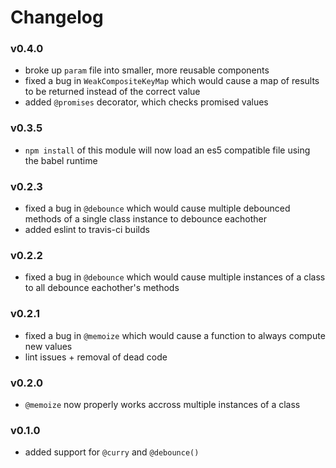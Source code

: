 # Changelog

### v0.4.0
- broke up `param` file into smaller, more reusable components
- fixed a bug in `WeakCompositeKeyMap` which would cause a map of results to be
returned instead of the correct value
- added `@promises` decorator, which checks promised values

### v0.3.5
- `npm install` of this module will now load an es5 compatible file using the
babel runtime

### v0.2.3
- fixed a bug in `@debounce` which would cause multiple debounced methods of a
single class instance to debounce eachother
- added eslint to travis-ci builds

### v0.2.2
- fixed a bug in `@debounce` which would cause multiple instances of a class to
all debounce eachother's methods

### v0.2.1
- fixed a bug in `@memoize` which would cause a function to always compute new
values
- lint issues + removal of dead code

### v0.2.0
- `@memoize` now properly works accross multiple instances of a class

### v0.1.0
- added support for `@curry` and `@debounce()`
